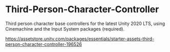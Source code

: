 # Third-Person-Character-Controller

Third person character base controllers for the latest Unity 2020 LTS, using Cinemachine and the Input System packages (required).

https://assetstore.unity.com/packages/essentials/starter-assets-third-person-character-controller-196526
